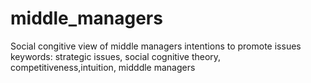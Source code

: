 # middle_managers
Social congitive view of middle managers intentions to promote issues
keywords: strategic issues, social cognitive theory, competitiveness,intuition, midddle managers
